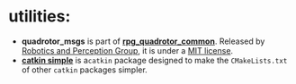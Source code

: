 # utilities:

 - **quadrotor_msgs** is part of [**rpg_quadrotor_common**](https://github.com/uzh-rpg/rpg_quadrotor_common).  Released by [Robotics and Perception Group](http://www.ifi.uzh.ch/en/rpg.html), it is  under a [MIT license](./LICENSE).
 - [**catkin simple**](https://github.com/catkin/catkin_simple) is a`catkin` package designed to make the `CMakeLists.txt` of other `catkin` packages simpler.

